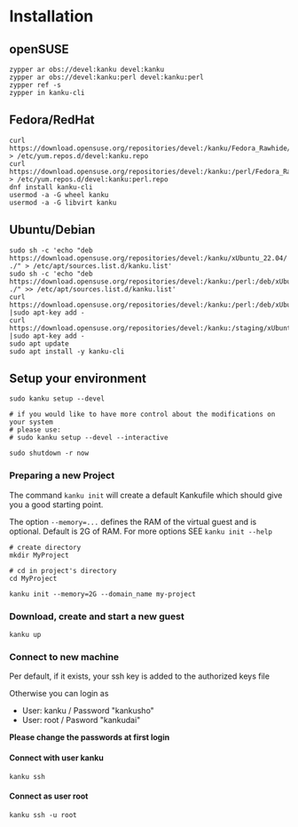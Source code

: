 # Installation

## openSUSE
<!--
    <h2>
    <a id="automatic-installation-with-yast-one-click-install" class="anchor" href="#automatic-installation-with-yast-one-click-install" aria-hidden="true">
      <span aria-hidden="true" class="octicon octicon-link"></span></a>Automatic installation with yast one-click-install</h2>

    <p>Simply search on <a id=ymp_link href="https://software.opensuse.org/package/kanku">software.opensuse.org</a> for your distribution and install the package</p>

    <h2><a id="manual-installation" class="anchor" href="#manual-installation" aria-hidden="true"><span aria-hidden="true" class="octicon octicon-link"></span></a>Manual installation</h2>

    <h3><a id="install-opensuse" class="anchor" href="#install-opensuse" aria-hidden="true"><span aria-hidden="true" class="octicon octicon-link"></span></a>openSUSE</h3>

    <pre><code>
-->


    zypper ar obs://devel:kanku devel:kanku
    zypper ar obs://devel:kanku:perl devel:kanku:perl
    zypper ref -s
    zypper in kanku-cli


## Fedora/RedHat


    curl https://download.opensuse.org/repositories/devel:/kanku/Fedora_Rawhide/devel:kanku.repo > /etc/yum.repos.d/devel:kanku.repo
    curl https://download.opensuse.org/repositories/devel:/kanku:/perl/Fedora_Rawhide/devel:kanku:perl.repo > /etc/yum.repos.d/devel:kanku:perl.repo
    dnf install kanku-cli
    usermod -a -G wheel kanku
    usermod -a -G libvirt kanku


## Ubuntu/Debian


    sudo sh -c 'echo "deb https://download.opensuse.org/repositories/devel:/kanku/xUbuntu_22.04/ ./" > /etc/apt/sources.list.d/kanku.list'
    sudo sh -c 'echo "deb https://download.opensuse.org/repositories/devel:/kanku:/perl:/deb/xUbuntu_22.04/ ./" >> /etc/apt/sources.list.d/kanku.list'
    curl https://download.opensuse.org/repositories/devel:/kanku:/perl:/deb/xUbuntu_22.04/Release.key |sudo apt-key add -
    curl https://download.opensuse.org/repositories/devel:/kanku:/staging/xUbuntu_22.04/Release.key   |sudo apt-key add -
    sudo apt update
    sudo apt install -y kanku-cli


## Setup your environment

    sudo kanku setup --devel

    # if you would like to have more control about the modifications on your system
    # please use:
    # sudo kanku setup --devel --interactive

    sudo shutdown -r now


### Preparing a new Project

The command `kanku init` will create a default Kankufile 
which should give you a good starting point.

The option `--memory=...` defines the RAM of the virtual guest and is optional.
Default is 2G of RAM.
For more options SEE `kanku init --help`


    # create directory
    mkdir MyProject

    # cd in project's directory
    cd MyProject

    kanku init --memory=2G --domain_name my-project




### Download, create and start a new guest


    kanku up


### Connect to new machine

Per default, if it exists, your ssh key is added to the authorized keys file

Otherwise you can login as

* User: kanku / Password "kankusho"
* User: root / Pasword "kankudai"

**Please change the passwords at first login**


#### Connect with user kanku

    kanku ssh

#### Connect as user root

    kanku ssh -u root
